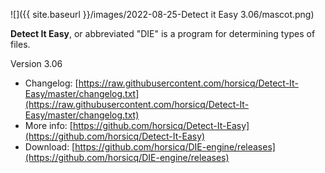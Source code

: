 ![]({{ site.baseurl }}/images/2022-08-25-Detect it Easy 3.06/mascot.png)

**Detect It Easy**, or abbreviated "DIE" is a program for determining types of files.

Version 3.06

- Changelog: [https://raw.githubusercontent.com/horsicq/Detect-It-Easy/master/changelog.txt](https://raw.githubusercontent.com/horsicq/Detect-It-Easy/master/changelog.txt)
- More info: [https://github.com/horsicq/Detect-It-Easy](https://github.com/horsicq/Detect-It-Easy)
- Download: [https://github.com/horsicq/DIE-engine/releases](https://github.com/horsicq/DIE-engine/releases)

